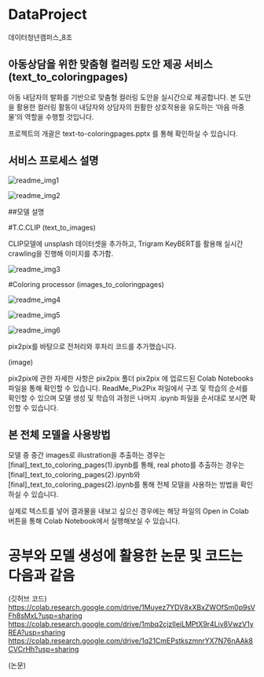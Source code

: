 # DataProject
데이터청년캠퍼스_8조

## 아동상담을 위한 맞춤형 컬러링 도안 제공 서비스(text_to_coloringpages)

아동 내담자의 발화를 기반으로 맞춤형 컬러링 도안을 실시간으로 제공합니다.
본 도안을 활용한 컬러링 활동이 내담자와 상담자의 원활한 상호작용을 유도하는 ‘마음 마중물’의 역할을 수행할 것입니다.

프로젝트의 개괄은 text-to-coloringpages.pptx 를 통해 확인하실 수 있습니다.

## 서비스 프로세스 설명
![readme_img1](https://user-images.githubusercontent.com/109835838/186925714-6b50ef78-c1b2-4545-964e-c3ca8719f789.png)

![readme_img2](https://user-images.githubusercontent.com/109835838/186925735-84b7ebad-a05b-4dc0-b4bd-5a4db8a02c28.png)

##모델 설명

#T.C.CLIP (text_to_images)

CLIP모델에 unsplash 데이터셋을 추가하고, Trigram KeyBERT를 활용해 실시간 crawling을 진행해 이미지를 추가함.

![readme_img3](https://user-images.githubusercontent.com/109835838/186925759-4ac4fbe8-554c-4b94-881d-7eb67dd3bee8.png)


#Coloring processor (images_to_coloringpages) 

![readme_img4](https://user-images.githubusercontent.com/109835838/186925773-67eb6768-f504-441b-96f6-10467535c8ed.png)

![readme_img5](https://user-images.githubusercontent.com/109835838/186925821-dd94ca56-aa28-43cd-8ca2-4cadf7e2c5e4.png)

![readme_img6](https://user-images.githubusercontent.com/109835838/186925788-957f8697-4866-4a4c-ba03-412e5ee5757e.png)

pix2pix를 바탕으로 전처리와 후처리 코드를 추가했습니다.

(image)

pix2pix에 관한 자세한 사항은 pix2pix 폴더 pix2pix 에 업로드된 Colab Notebooks 파일을 통해 확인할 수 있습니다.
ReadMe_Pix2Pix 파일에서 구조 및 학습의 순서를 확인할 수 있으며 모델 생성 및 학습의 과정은 나머지 .ipynb 파일을 순서대로 보시면 확인할 수 있습니다.


## 본 전체 모델을 사용방법
모델 중 중간 images로 illustration을 추출하는 경우는 [final]_text_to_coloring_pages(1).ipynb를 통해,
real photo를 추출하는 경우는 [final]_text_to_coloring_pages(2).ipynb와 [final]_text_to_coloring_pages(2).ipynb를 통해 전체 모델을 사용하는 방법을 확인하실 수 있습니다.

실제로 텍스트를 넣어 결과물을 내보고 싶으신 경우에는 해당 파일의 Open in Colab 버튼을 통해 Colab Notebook에서 실행해보실 수 있습니다.


# 공부와 모델 생성에 활용한 논문 및 코드는 다음과 같음
(깃허브 코드)
<https://colab.research.google.com/drive/1Muyez7YDV8xXBxZWOfSm0p9sVFh8sMxL?usp=sharing>
<https://colab.research.google.com/drive/1mbq2cjzIleiLMPtX9r4Liv8VwzV1yREA?usp=sharing>
<https://colab.research.google.com/drive/1q21CmEPstkszmnrYX7N76nAAk8CVCrHh?usp=sharing>

(논문)

